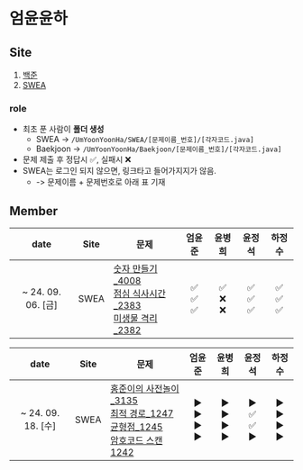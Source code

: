 # 엄윤윤하

## Site
1. [백준](https://www.acmicpc.net)
2. [SWEA](https://www.acmicpc.net)



### role 
- 최초 푼 사람이 <b>폴더 생성</b>
  - SWEA -> `/UmYoonYoonHa/SWEA/[문제이름_번호]/[각자코드.java]`
  - Baekjoon -> `/UmYoonYoonHa/Baekjoon/[문제이름_번호]/[각자코드.java]`
- 문제 제출 후 정답시 ✅, 실패시 ❌
- SWEA는 로그인 되지 않으면, 링크타고 들어가지지가 않음.
  - -> 문제이름 + 문제번호로 아래 표 기재

## Member
|      date       | Site | 문제 | 엄윤준 | 윤병희 | 윤정석 | 하정수 |
|:-----------------:|:------:|------|:------:|:------:|:------:|:------:|
| ~ 24. 09. 06. [금] | SWEA | [숫자 만들기_4008](https://swexpertacademy.com/main/code/problem/problemDetail.do?contestProbId=AWIeRZV6kBUDFAVH) <br> [점심 식사시간_2383](https://swexpertacademy.com/main/code/problem/problemDetail.do?contestProbId=AV5-BEE6AK0DFAVl) <br> [미생물 격리_2382](https://swexpertacademy.com/main/code/problem/problemDetail.do?contestProbId=AV597vbqAH0DFAVl)| ✅ <br> ✅ <br> ✅ | ✅ <br> ❌ <br> ❌ | ✅ <br> ✅ <br> ✅ | ✅ <br> ✅ <br> ✅ |

|      date       | Site | 문제 | 엄윤준 | 윤병희 | 윤정석 | 하정수 |
|:-----------------:|:------:|------|:------:|:------:|:------:|:------:|
| ~ 24. 09. 18. [수] | SWEA | [홍준이의 사전놀이_3135](https://swexpertacademy.com/main/code/problem/problemDetail.do?contestProbId=AV_6pTXqsXUDFAWS#none) <br> [최적 경로_1247](https://swexpertacademy.com/main/code/problem/problemDetail.do?contestProbId=AV15OZ4qAPICFAYD) <br> [균형점_1245](https://swexpertacademy.com/main/code/problem/problemDetail.do?contestProbId=AV15MeBKAOgCFAYD) <br> [암호코드 스캔 1242](https://swexpertacademy.com/main/code/problem/problemDetail.do?contestProbId=AV15JEKKAM8CFAYD)| ▶️ <br> ▶️ <br> ▶️ <br> ▶️ | ▶️ <br> ▶️ <br> ▶️ <br> ▶️ | ▶️ <br> ✅ <br> ✅ <br> ▶️ | ▶️ <br> ▶️ <br> ▶️ <br> ▶️ | 



<!-- 양식 | ~ 24. 08. 28. [수] 1 | BaekJoon | [문제](https://www.acmicpc.net/problem/번호) | 엄윤준 | 윤병희 | 윤정석 | 하정수 | --> 

